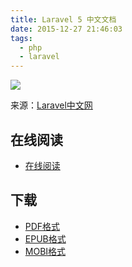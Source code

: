 ```yaml
---
title: Laravel 5 中文文档
date: 2015-12-27 21:46:03
tags:
  - php
  - laravel
---
```


![](https://ek8whxe.cloudimg.io/s/width/226/https://www.gitbook.com/cover/book/lbp0200/laravel-5-doc.jpg?build=1425805982556&v=12.0.2)

来源：[Laravel中文网](http://www.golaravel.com/laravel/docs/5.0/)

<!--more-->

## 在线阅读 ##

+ [在线阅读](https://lbp0200.gitbooks.io/laravel-5-doc/content/)

## 下载 ##

+ [PDF格式](https://www.gitbook.com/download/pdf/book/lbp0200/laravel-5-doc)
+ [EPUB格式](https://www.gitbook.com/download/epub/book/lbp0200/laravel-5-doc)
+ [MOBI格式](https://www.gitbook.com/download/mobi/book/lbp0200/laravel-5-doc)